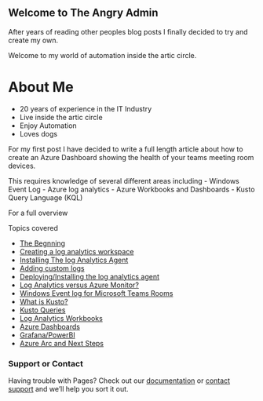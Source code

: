 ## Welcome to The Angry Admin

After years of reading other peoples blog posts I finally decided to try and create my own.

Welcome to my world of automation inside the artic circle.

# About Me
- 20 years of experience in the IT Industry
- Live inside the artic circle
- Enjoy Automation
- Loves dogs

For my first post I have decided to write a full length article about how to create an Azure Dashboard showing the health of your teams meeting room devices.

This requires knowledge of several different areas including 
                  - Windows Event Log
                  - Azure log analytics
                  - Azure Workbooks and Dashboards
                  - Kusto Query Language (KQL)

For a full overview

Topics covered
  - [The Begnning](https://github.com/OliverAdams/angryadmin/dashboard-overview)
  - [Creating a log analytics workspace](https://github.com/OliverAdams/angryadmin/law)
  - [Installing The log Analytics Agent](https://github.com/OliverAdams/angryadmin/blob/gh-pages/mmagent)
  - [Adding custom logs](https://github.com/OliverAdams/angryadmin/law-customlogs)
  - [Deploying/Installing the log analytics agent](https://github.com/OliverAdams/angryadmin/)
  - [Log Analytics versus Azure Monitor?](https://github.com/OliverAdams/angryadmin/)
  - [Windows Event log for Microsoft Teams Rooms](https://github.com/OliverAdams/angryadmin/teamsroom-eventlogs)
  - [What is Kusto?](https://github.com/OliverAdams/angryadmin/kusto)
  - [Kusto Queries](https://github.com/OliverAdams/angryadmin/kusto-queries)
  - [Log Analytics Workbooks](https://github.com/OliverAdams/angryadmin/azure-workbooks)
  - [Azure Dashboards](https://github.com/OliverAdams/angryadmin/azure-dashboards)
  - [Grafana/PowerBI](https://github.com/OliverAdams/angryadmin/grafana-powerbi)
  - [Azure Arc and Next Steps](https://github.com/OliverAdams/angryadmin/azure-arc)



### Support or Contact
Having trouble with Pages? Check out our [documentation](https://docs.github.com/categories/github-pages-basics/) or [contact support](https://support.github.com/contact) and we’ll help you sort it out.
